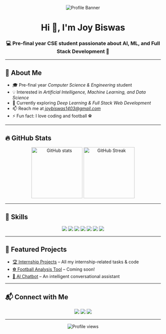 <!-- Profile Banner -->
<p align="center">
  <img src="https://raw.githubusercontent.com/JoyBiswas1403/JoyBiswas1403/main/Joy%20Biswas.gif" alt="Profile Banner" />
</p>

<h1 align="center">Hi 👋, I'm Joy Biswas</h1>
<h3 align="center">💻 Pre-final year CSE student passionate about AI, ML, and Full Stack Development 🚀</h3>

---

## 🌟 About Me
- 🎓 Pre-final year *Computer Science & Engineering* student
- 💡 Interested in *Artificial Intelligence, Machine Learning, and Data Science*
- 🌱 Currently exploring *Deep Learning & Full Stack Web Development*
- 📫 Reach me at *joybiswas1403@gmail.com*
- ⚡ Fun fact: I love coding and football ⚽

---

## 🔥 GitHub Stats
<p align="center">
  <img src="https://github-readme-stats.vercel.app/api?username=JoyBiswas1403&show_icons=true&theme=radical" alt="GitHub stats" height="165"/>
  <img src="https://github-readme-streak-stats.herokuapp.com/?user=JoyBiswas1403&theme=radical" alt="GitHub Streak" height="165"/>
</p>

---

## 🚀 Skills
<p align="center">
  <img src="https://img.shields.io/badge/Python-3776AB?style=for-the-badge&logo=python&logoColor=white"/>
  <img src="https://img.shields.io/badge/C++-00599C?style=for-the-badge&logo=cplusplus&logoColor=white"/>
  <img src="https://img.shields.io/badge/Java-ED8B00?style=for-the-badge&logo=openjdk&logoColor=white"/>
  <img src="https://img.shields.io/badge/HTML5-E34F26?style=for-the-badge&logo=html5&logoColor=white"/>
  <img src="https://img.shields.io/badge/CSS3-1572B6?style=for-the-badge&logo=css3&logoColor=white"/>
  <img src="https://img.shields.io/badge/JavaScript-F7DF1E?style=for-the-badge&logo=javascript&logoColor=black"/>
  <img src="https://img.shields.io/badge/Machine%20Learning-102230?style=for-the-badge&logo=scikitlearn&logoColor=F7931E"/>
</p>

---

## 📂 Featured Projects
- [🏆 Internship Projects](https://github.com/JoyBiswas1403/Internship) – All my internship-related tasks & code
- [⚽ Football Analysis Tool](#) – Coming soon!
- [🤖 AI Chatbot](#) – An intelligent conversational assistant

---

## 📬 Connect with Me
<p align="center">
  <a href="mailto:joybiswas1403@gmail.com"><img src="https://img.shields.io/badge/-Gmail-D14836?style=for-the-badge&logo=gmail&logoColor=white"/></a>
  <a href="https://linkedin.com/in/joy-biswas-3a0895303"><img src="https://img.shields.io/badge/-LinkedIn-0077B5?style=for-the-badge&logo=linkedin&logoColor=white"/></a>
  <a href="https://github.com/JoyBiswas1403"><img src="https://img.shields.io/badge/-GitHub-181717?style=for-the-badge&logo=github&logoColor=white"/></a>
</p>

---

<p align="center">
  <img src="https://komarev.com/ghpvc/?username=JoyBiswas1403&label=Profile%20Views&color=blueviolet&style=flat" alt="Profile views" />
</p>
